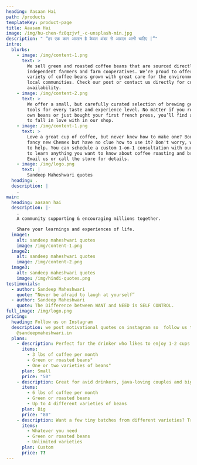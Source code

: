 ```yaml
---
heading: Aasaan Hai
path: /products
templateKey: product-page
title: Aaasan Hai
image: /img/hu-chen-fz0qzjvf_-c-unsplash-min.jpg
description: " “हर एक काम आसान है केवल अंदर से आवाज़ आनी चाहिए |”"
intro:
  blurbs:
    - image: /img/content-1.png
      text: >
        We sell green and roasted coffee beans that are sourced directly from
        independent farmers and farm cooperatives. We’re proud to offer a
        variety of coffee beans grown with great care for the environment and
        local communities. Check our post or contact us directly for current
        availability.
    - image: /img/content-2.png
      text: >
        We offer a small, but carefully curated selection of brewing gear and
        tools for every taste and experience level. No matter if you roast your
        own beans or just bought your first french press, you’ll find a gadget
        to fall in love with in our shop.
    - image: /img/content-1.png
      text: >
        Love a great cup of coffee, but never knew how to make one? Bought a
        fancy new Chemex but have no clue how to use it? Don't worry, we’re here
        to help. You can schedule a custom 1-on-1 consultation with our baristas
        to learn anything you want to know about coffee roasting and brewing.
        Email us or call the store for details.
    - image: /img/logo.png
      text: |
        Sandeep Maheshwari quotes
  heading: .
  description: |
    .
main:
  heading: aasaan hai
  description: |-
    .
    A community supporting & encouraging millions together.

    Share your learnings and experiences of life.
  image1:
    alt: sandeep maheshwari quotes
    image: /img/content-1.png
  image2:
    alt: sandeep maheshwari quotes
    image: /img/content-2.png
  image3:
    alt: sandeep maheshwari quotes
    image: /img/hindi-quotes.png
testimonials:
  - author: Sandeep Maheshwari
    quote: “Never be afraid to laugh at yourself”
  - author: Sandeep Maheshwari
    quote: The Difference between WANT and NEED is SELF CONTROL.
full_image: /img/logo.png
pricing:
  heading: Follow us on Instagram
  description: we post motivational quotes on instagram so  follow us there
    @sandeepmaheshwari.in
  plans:
    - description: Perfect for the drinker who likes to enjoy 1-2 cups per day.
      items:
        - 3 lbs of coffee per month
        - Green or roasted beans"
        - One or two varieties of beans"
      plan: Small
      price: "50"
    - description: Great for avid drinkers, java-loving couples and bigger crowds
      items:
        - 6 lbs of coffee per month
        - Green or roasted beans
        - Up to 4 different varieties of beans
      plan: Big
      price: "80"
    - description: Want a few tiny batches from different varieties? Try our custom plan
      items:
        - Whatever you need
        - Green or roasted beans
        - Unlimited varieties
      plan: Custom
      price: ??
---
```

